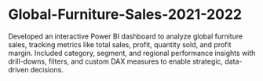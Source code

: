 # Global-Furniture-Sales-2021-2022
Developed an interactive Power BI dashboard to analyze global furniture sales, tracking metrics like total sales, profit, quantity sold, and profit margin. Included category, segment, and regional performance insights with drill-downs, filters, and custom DAX measures to enable strategic, data-driven decisions. 
